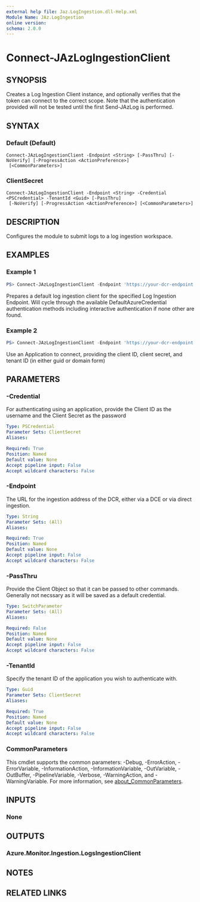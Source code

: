 ```yaml
---
external help file: Jaz.LogIngestion.dll-Help.xml
Module Name: JAz.LogIngestion
online version:
schema: 2.0.0
---
```


# Connect-JAzLogIngestionClient

## SYNOPSIS
Creates a Log Ingestion Client instance, and optionally verifies that the token can connect to the correct scope. Note that the authentication provided will not be tested until the first Send-JAzLog is performed.

## SYNTAX

### Default (Default)
```
Connect-JAzLogIngestionClient -Endpoint <String> [-PassThru] [-NoVerify] [-ProgressAction <ActionPreference>]
 [<CommonParameters>]
```

### ClientSecret
```
Connect-JAzLogIngestionClient -Endpoint <String> -Credential <PSCredential> -TenantId <Guid> [-PassThru]
 [-NoVerify] [-ProgressAction <ActionPreference>] [<CommonParameters>]
```

## DESCRIPTION
Configures the module to submit logs to a log ingestion workspace.

## EXAMPLES

### Example 1
```powershell
PS> Connect-JAzLogIngestionClient -Endpoint 'https://your-dcr-endpoint.ingest.monitor.azure.com'
```

Prepares a default log ingestion client for the specified Log Ingestion Endpoint. Will cycle through the available DefaultAzureCredential authentication methods including interactive authentication if none other are found.

### Example 2
```powershell
PS> Connect-JAzLogIngestionClient -Endpoint 'https://your-dcr-endpoint.ingest.monitor.azure.com' -Credential (Get-Credential) -TenantId "yourtenantID"
```

Use an Application to connect, providing the client ID, client secret, and tenant ID (in either guid or domain form)

## PARAMETERS

### -Credential
For authenticating using an application, provide the Client ID as the username and the Client Secret as the password

```yaml
Type: PSCredential
Parameter Sets: ClientSecret
Aliases:

Required: True
Position: Named
Default value: None
Accept pipeline input: False
Accept wildcard characters: False
```

### -Endpoint
The URL for the ingestion address of the DCR, either via a DCE or via direct ingestion.

```yaml
Type: String
Parameter Sets: (All)
Aliases:

Required: True
Position: Named
Default value: None
Accept pipeline input: False
Accept wildcard characters: False
```

### -PassThru
Provide the Client Object so that it can be passed to other commands. Generally not necssary as it will be saved as a default credential.

```yaml
Type: SwitchParameter
Parameter Sets: (All)
Aliases:

Required: False
Position: Named
Default value: None
Accept pipeline input: False
Accept wildcard characters: False
```

### -TenantId
Specify the tenant ID of the application you wish to authenticate with.

```yaml
Type: Guid
Parameter Sets: ClientSecret
Aliases:

Required: True
Position: Named
Default value: None
Accept pipeline input: False
Accept wildcard characters: False
```

### CommonParameters
This cmdlet supports the common parameters: -Debug, -ErrorAction, -ErrorVariable, -InformationAction, -InformationVariable, -OutVariable, -OutBuffer, -PipelineVariable, -Verbose, -WarningAction, and -WarningVariable. For more information, see [about_CommonParameters](http://go.microsoft.com/fwlink/?LinkID=113216).

## INPUTS

### None

## OUTPUTS

### Azure.Monitor.Ingestion.LogsIngestionClient

## NOTES

## RELATED LINKS
